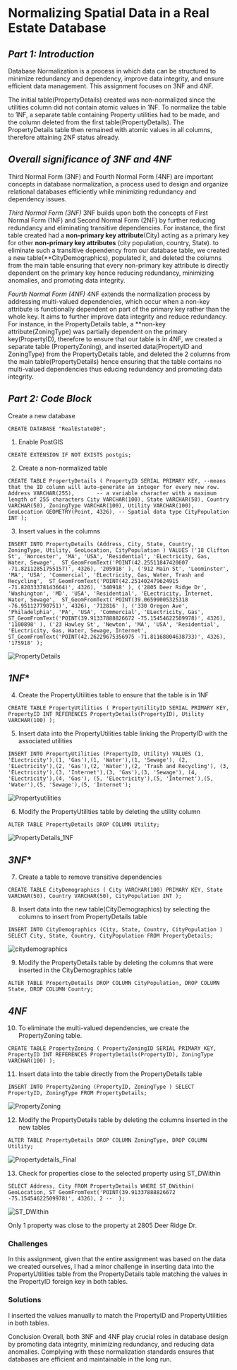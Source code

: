 

# **Normalizing Spatial Data in a Real Estate Database**

## *Part 1: Introduction*
  Database Normalization is a process in which data can be structured to minimize redundancy and dependency, 
  improve data integrity, and ensure efficient data management. 
  This assignment focuses on 3NF and 4NF.

  The initial table(PropertyDetails) created was non-normalized since the utilities column did not contain atomic values in 1NF.
  To normalize the table to 1NF, a separate table containing Property utilities had to be made, and the column
  deleted from the first table(PropertyDetails).
  The PropertyDetails table then remained with atomic values in all columns, therefore attaining 2NF status already. 

## *Overall significance of 3NF and 4NF*

  Third Normal Form (3NF) and Fourth Normal Form (4NF) are important concepts in database normalization, a process used 
  to design and organize relational databases efficiently while minimizing redundancy and dependency issues. 

*Third Normal Form (3NF)*
 3NF builds upon both the concepts of First Normal Form (1NF) and Second Normal Form (2NF) by further
 reducing redundancy and eliminating transitive dependencies. For instance, the first table created had 
 a **non-primary key attribute**(City)  acting as a primary key for other **non-primary key attributes**
 (city population, country, State).
 to eliminate such a transitive dependency from our database table, we created a new table(**CityDemographics), populated it, 
 and deleted the columns from the main table ensuring that every non-primary key attribute is directly dependent on the 
 primary key hence reducing redundancy, minimizing anomalies, and promoting data integrity.
   

*Fourth Normal Form (4NF)*
4NF extends the normalization process by addressing multi-valued dependencies, which occur when a non-key attribute is functionally
dependent on part of the primary key rather than the whole key. It aims to further improve data integrity and reduce redundancy.
For instance, in the PropertyDetails table, a **non-key attribute(ZoningType) was partially dependent on the primary key(PropertyID), 
therefore to ensure that our table is in 4NF, we created a separate table (PropertyZoning), and inserted data(PropertyID and ZoningType)
from the PropertyDetails table, and deleted the 2 columns from the main table(PropertyDetails) hence ensuring that the table contains 
no multi-valued dependencies thus educing redundancy and promoting data integrity.
   
## *Part 2: Code Block* 
Create a new database

`CREATE DATABASE "RealEstateDB";`


1. Enable PostGIS

`CREATE EXTENSION IF NOT EXISTS postgis;`


2. Create a non-normalized table

`CREATE TABLE PropertyDetails (
    PropertyID SERIAL PRIMARY KEY, --means that the ID column will auto-generate an integer for every new row.
    Address VARCHAR(255),		-- a variable character with a maximum length of 255 characters
    City VARCHAR(100),
    State VARCHAR(50),
    Country VARCHAR(50),
    ZoningType VARCHAR(100),
    Utility VARCHAR(100),
    GeoLocation GEOMETRY(Point, 4326), -- Spatial data type
    CityPopulation INT
);`


3. Insert values in the columns

`INSERT INTO PropertyDetails (Address, City, State, Country, ZoningType, Utility, GeoLocation, CityPopulation ) VALUES
('18 Clifton St', 'Worcester', 'MA', 'USA', 'Residential', 'ELectricity, Gas, Water, Sewage', 
 ST_GeomFromText('POINT(42.25511847420607 -71.82112851755157)', 4326), '205918' ),
('912 Main St', 'Leominster', 'MA', 'USA', 'Commercial', 'ELectricity, Gas, Water, Trash and Recycling', 
 ST_GeomFromText('POINT(42.251402479624915 -71.82033378143664)', 4326), '340918' ),
('2805 Deer Ridge Dr', 'Washington', 'MD', 'USA', 'Residential', 'ELectricity, Internet, Water, Sewage', 
 ST_GeomFromText('POINT(39.06599005325318 -76.951127790751)', 4326), '712816' ),
('330 Oregon Ave', 'Philadelphia', 'PA', 'USA', 'Commercial', 'ELectricity, Gas', 
 ST_GeomFromText('POINT(39.91337888826672 -75.15454622509978)', 4326), '1100898' ),
('23 Hawley St', 'Newton', 'MA', 'USA', 'Residential', 'ELectricity, Gas, Water, Sewage, Internet', 
 ST_GeomFromText('POINT(42.26229675356975 -71.81168804638733)', 4326), '175918' );`

![PropertyDetails](https://github.com/isackwalube/Normalizing_Spatial-Data_in_a_Real_EstateDB/assets/156945477/72faf878-6935-42c0-99e9-9b415900b745)




  ## *1NF**
4. Create the PropertyUtilities table to ensure that the table is in 1NF

`CREATE TABLE PropertyUtilities (
    PropertyUtilityID SERIAL PRIMARY KEY,
    PropertyID INT REFERENCES PropertyDetails(PropertyID),
    Utility VARCHAR(100)
);`


5. Insert data into the PropertyUtilities table linking the PropertyID with the associated utilities

`INSERT INTO PropertyUtilities (PropertyID, Utility) VALUES
(1, 'ELectricity'),(1, 'Gas'),(1, 'Water'),(1, 'Sewage'),
(2, 'ELectricity'),(2, 'Gas'),(2, 'Water'),(2, 'Trash and Recycling'),
(3, 'ELectricity'),(3, 'Internet'),(3, 'Gas'),(3, 'Sewage'),
(4, 'ELectricity'),(4, 'Gas'),
(5, 'ELectricity'),(5, 'Internet'),(5, 'Water'),(5, 'Sewage'),(5, 'Internet');`


![Propertyutilities](https://github.com/isackwalube/Normalizing_Spatial-Data_in_a_Real_EstateDB/assets/156945477/2f9b3e80-d3b6-4c1e-8135-a55468703741)



6. Modify the PropertyUtilities table by deleting the utility column

`ALTER TABLE PropertyDetails DROP COLUMN Utility;`

![PropertyDetails_1NF](https://github.com/isackwalube/Normalizing_Spatial-Data_in_a_Real_EstateDB/assets/156945477/8616b14d-a3df-43bf-8018-eca95c6ea621)



  ## *3NF**
7. Create a table to remove transitive dependencies

`CREATE TABLE CityDemographics (
    City VARCHAR(100) PRIMARY KEY,
    State VARCHAR(50),
    Country VARCHAR(50),
    CityPopulation INT
);`


8. Insert data into the new table(CityDemographics) by selecting the columns to insert from PropertyDetails table

`INSERT INTO CityDemographics (City, State, Country, CityPopulation )
SELECT City, State, Country, CityPopulation
FROM PropertyDetails;`

![citydemographics](https://github.com/isackwalube/Normalizing_Spatial-Data_in_a_Real_EstateDB/assets/156945477/194d8841-d2e6-4826-b7f4-625319bd35da)




9. Modify the PropertyDetails table by deleting the columns that were inserted in the CityDemographics table

`ALTER TABLE PropertyDetails DROP COLUMN CityPopulation, DROP COLUMN State, DROP COLUMN Country;`


## *4NF*				
			
10. To eliminate the multi-valued dependencies, we create the PropertyZoning table.

`CREATE TABLE PropertyZoning (
    PropertyZoningID SERIAL PRIMARY KEY,
    PropertyID INT REFERENCES PropertyDetails(PropertyID),
    ZoningType VARCHAR(100)
);`


11. Insert data into the table directly from the PropertyDetails table

`INSERT INTO PropertyZoning (PropertyID, ZoningType )
SELECT PropertyID, ZoningType
FROM PropertyDetails;`


![PropertyZoning](https://github.com/isackwalube/Normalizing_Spatial-Data_in_a_Real_EstateDB/assets/156945477/dbb65690-1a5f-4874-81a2-35515bdeb413)



12. Modify the PropertyDetails table by deleting the columns inserted in the new tables

`ALTER TABLE PropertyDetails DROP COLUMN ZoningType, DROP COLUMN Utility;`

![Propertydetails_Final](https://github.com/isackwalube/Normalizing_Spatial-Data_in_a_Real_EstateDB/assets/156945477/6606f830-5277-4864-a6fd-c4b62aba91a3)


13. Check for properties close to the selected property using ST_DWithin

`SELECT Address, City
FROM PropertyDetails
WHERE ST_DWithin(
    GeoLocation,
    ST_GeomFromText('POINT(39.91337888826672 -75.15454622509978)', 4326),
    2 -- 
);`


![ST_DWithin](https://github.com/isackwalube/Normalizing_Spatial-Data_in_a_Real_EstateDB/assets/156945477/a1adc9bb-9a13-4794-a7c9-32da81629fea)

Only 1 property was close to the property at 2805 Deer Ridge Dr.

### Challenges
In this assignment, given that the entire assignment was based on the data we created ourselves, I had a minor challenge in
inserting data into the PropertyUtilities table from the PropertyDetails table matching the values in the PropertyID foreign 
key in both tables.

### Solutions
I inserted the values manually to match the PropertyID and PropertyUtilities in both tables.
 
Conclusion
Overall, both 3NF and 4NF play crucial roles in database design by promoting data integrity, minimizing redundancy, and
reducing data anomalies. 
Complying with these normalization standards ensures that databases are efficient and maintainable in the long run.



 
